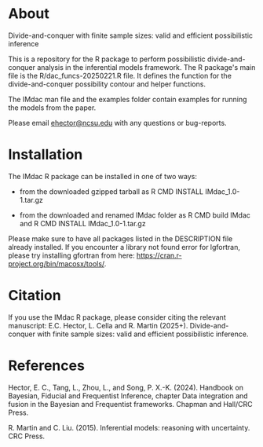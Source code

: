 # About
Divide-and-conquer with finite sample sizes: valid and efficient possibilistic inference

This is a repository for the R package to perform possibilistic divide-and-conquer analysis in the inferential models framework. The R package's main file is the R/dac_funcs-20250221.R file. It defines the function for the divide-and-conquer possibility contour and helper functions.

The IMdac man file and the examples folder contain examples for running the models from the paper.

Please email ehector@ncsu.edu with any questions or bug-reports.

# Installation

The IMdac R package can be installed in one of two ways:

- from the downloaded gzipped tarball as R CMD INSTALL IMdac_1.0-1.tar.gz

- from the downloaded and renamed IMdac folder as R CMD build IMdac and R CMD INSTALL IMdac_1.0-1.tar.gz

Please make sure to have all packages listed in the DESCRIPTION file already installed. If you encounter a library not found error for lgfortran, please try installing gfortran from here: https://cran.r-project.org/bin/macosx/tools/.

# Citation

If you use the IMdac R package, please consider citing the relevant manuscript: E.C. Hector, L. Cella and R. Martin (2025+). Divide-and-conquer with finite sample sizes: valid and efficient possibilistic inference.

# References

Hector, E. C., Tang, L., Zhou, L., and Song, P. X.-K. (2024). Handbook on Bayesian, Fiducial and Frequentist Inference, chapter Data integration and fusion in the Bayesian and Frequentist frameworks. Chapman and Hall/CRC Press.

R. Martin and C. Liu. (2015). Inferential models: reasoning with uncertainty. CRC Press.
